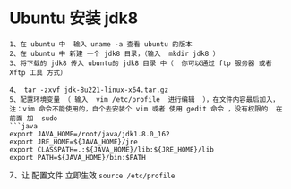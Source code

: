 # Ubuntu 安装 jdk8
```
1、在 ubuntu 中  输入 uname -a 查看 ubuntu 的版本
2、在 ubuntu 中 新建 一个 jdk8 目录，（输入  mkdir jdk8 ）
3、将下载的 jdk8 传入 ubuntu的 jdk8 目录 中（  你可以通过 ftp 服务器 或者 Xftp 工具 方式） 

4、 tar -zxvf jdk-8u221-linux-x64.tar.gz 
5、配置环境变量 （ 输入  vim /etc/profile  进行编辑  ），在文件内容最后加入，注：vim 命令不能使用的，自个去安装个 vim 或者 使用 gedit 命令 ，没有权限的  在 前面 加  sudo 
```java
export JAVA_HOME=/root/java/jdk1.8.0_162
export JRE_HOME=${JAVA_HOME}/jre  
export CLASSPATH=.:${JAVA_HOME}/lib:${JRE_HOME}/lib  
export PATH=${JAVA_HOME}/bin:$PATH
```
 7、让 配置文件 立即生效
 `source /etc/profile`